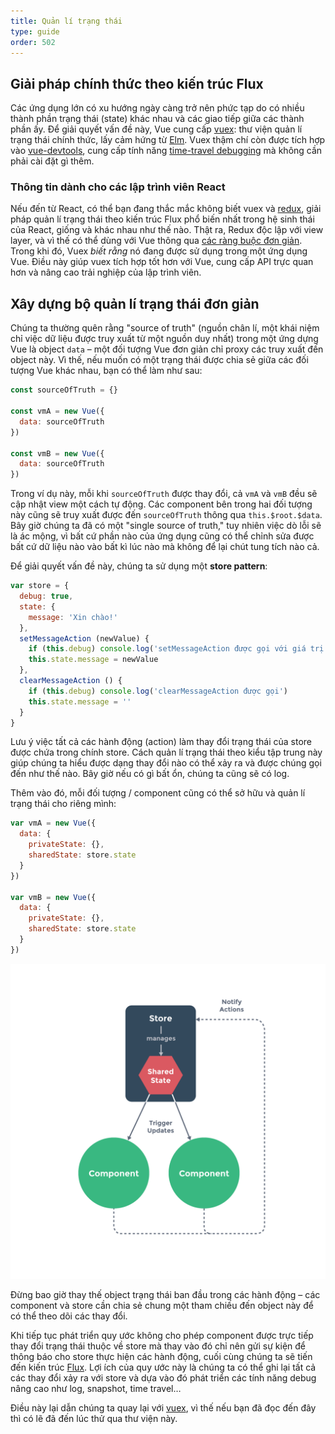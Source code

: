 ```yaml
---
title: Quản lí trạng thái
type: guide
order: 502
---
```


## Giải pháp chính thức theo kiến trúc Flux

Các ứng dụng lớn có xu hướng ngày càng trở nên phức tạp do có nhiều thành phần trạng thái (state) khác nhau và các giao tiếp giữa các thành phần ấy. Để giải quyết vấn đề này, Vue cung cấp [vuex](https://github.com/vuejs/vuex): thư viện quản lí trạng thái chính thức, lấy cảm hứng từ [Elm](http://elm-lang.org/). Vuex thậm chí còn được tích hợp vào [vue-devtools](https://github.com/vuejs/vue-devtools), cung cấp tính năng [time-travel debugging](https://docs.microsoft.com/en-us/windows-hardware/drivers/debugger/time-travel-debugging-overview) mà không cần phải cài đặt gì thêm.

### Thông tin dành cho các lập trình viên React

Nếu đến từ React, có thể bạn đang thắc mắc không biết vuex và [redux](https://github.com/reactjs/redux), giải pháp quản lí trạng thái theo kiến trúc Flux phổ biến nhất trong hệ sinh thái của React, giống và khác nhau như thế nào. Thật ra, Redux độc lập với view layer, và vì thế có thể dùng với Vue thông qua [các ràng buộc đơn giản](https://yarnpkg.com/en/packages?q=redux%20vue&p=1). Trong khi đó, Vuex _biết rằng_ nó đang được sử dụng trong một ứng dụng Vue. Điều này giúp vuex tích hợp tốt hơn với Vue, cung cấp API trực quan hơn và nâng cao trải nghiệp của lập trình viên.

## Xây dựng bộ quản lí trạng thái đơn giản

Chúng ta thường quên rằng "source of truth" (nguồn chân lí, một khái niệm chỉ việc dữ liệu được truy xuất từ một nguồn duy nhất) trong một ứng dựng Vue là object `data` – một đối tượng Vue đơn giản chỉ proxy các truy xuất đến object này. Vì thế, nếu muốn có một trạng thái được chia sẻ giữa các đối tượng Vue khác nhau, bạn có thể làm như sau:  

``` js
const sourceOfTruth = {}

const vmA = new Vue({
  data: sourceOfTruth
})

const vmB = new Vue({
  data: sourceOfTruth
})
```

Trong ví dụ này, mỗi khi `sourceOfTruth` được thay đổi, cả `vmA` và `vmB` đều sẽ cập nhật view một cách tự động. Các component bên trong hai đối tượng này cũng sẽ truy xuất được đến `sourceOfTruth` thông qua `this.$root.$data`. Bây giờ chúng ta đã có một "single source of truth," tuy nhiên việc dò lỗi sẽ là ác mộng, vì bất cứ phần nào của ứng dụng cũng có thể chỉnh sửa được bất cứ dữ liệu nào vào bất kì lúc nào mà không để lại chút tung tích nào cả.

Để giải quyết vấn đề này, chúng ta sử dụng một **store pattern**:

``` js
var store = {
  debug: true,
  state: {
    message: 'Xin chào!'
  },
  setMessageAction (newValue) {
    if (this.debug) console.log('setMessageAction được gọi với giá trị', newValue)
    this.state.message = newValue
  },
  clearMessageAction () {
    if (this.debug) console.log('clearMessageAction được gọi')
    this.state.message = ''
  }
}
```

Lưu ý việc tất cả các hành động (action) làm thay đổi trạng thái của store được chứa trong chính store. Cách quản lí trạng thái theo kiểu tập trung này giúp chúng ta hiểu được dạng thay đổi nào có thể xảy ra và được chúng gọi đến như thế nào. Bây giờ nếu có gì bất ổn, chúng ta cũng sẽ có log.

Thêm vào đó, mỗi đối tượng / component cũng có thể sở hữu và quản lí trạng thái cho riêng mình: 

``` js
var vmA = new Vue({
  data: {
    privateState: {},
    sharedState: store.state
  }
})

var vmB = new Vue({
  data: {
    privateState: {},
    sharedState: store.state
  }
})
```

![State Management](/images/state.png)

<p class="tip">Đừng bao giờ thay thế object trạng thái ban đầu trong các hành động – các component và store cần chia sẻ chung một tham chiếu đến object này để có thể theo dõi các thay đổi.</p>

Khi tiếp tục phát triển quy ước không cho phép component được trực tiếp thay đổi trạng thái thuộc về store mà thay vào đó chỉ nên gửi sự kiện để thông báo cho store thực hiện các hành động, cuối cùng chúng ta sẽ tiến đến kiến trúc [Flux](https://facebook.github.io/flux/). Lợi ích của quy ước này là chúng ta có thể ghi lại tất cả các thay đổi xảy ra với store và dựa vào đó phát triển các tính năng debug nâng cao như log, snapshot, time travel…

Điều này lại dẫn chúng ta quay lại với [vuex](https://github.com/vuejs/vuex), vì thế nếu bạn đã đọc đến đây thì có lẽ đã đến lúc thử qua thư viện này.

